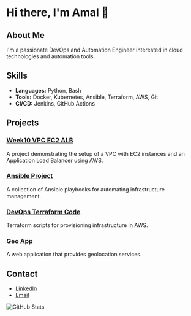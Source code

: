 # Hi there, I'm Amal 👋

## About Me
I'm a passionate DevOps and Automation Engineer interested in cloud technologies and automation tools.

## Skills
- **Languages:** Python, Bash
- **Tools:** Docker, Kubernetes, Ansible, Terraform, AWS, Git
- **CI/CD:** Jenkins, GitHub Actions

## Projects

### [Week10 VPC EC2 ALB](https://github.com/Yb-Amal/week10-vpc-ec2-alb.git)
A project demonstrating the setup of a VPC with EC2 instances and an Application Load Balancer using AWS.

### [Ansible Project](https://github.com/Yb-Amal/Ansible-project.git)
A collection of Ansible playbooks for automating infrastructure management.

### [DevOps Terraform Code](https://github.com/Yb-Amal/DevOps-terraform-code-w12.git)
Terraform scripts for provisioning infrastructure in AWS.

### [Geo App](https://github.com/Yb-Amal/geo-app.git)
A web application that provides geolocation services.

## Contact
- [LinkedIn](https://www.linkedin.com/in/your-linkedin)
- [Email](mailto:your-email@example.com)

![GitHub Stats](https://github-readme-stats.vercel.app/api?username=Yb-Amal&show_icons=true)
